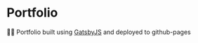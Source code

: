 # Portfolio

👨‍💻 Portfolio built using [GatsbyJS](https://gatsbyjs.org) and deployed to github-pages 
